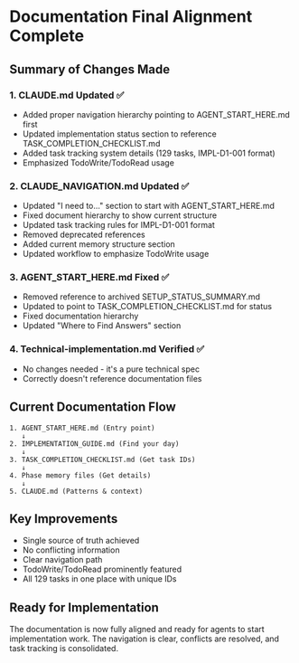 # Documentation Final Alignment Complete

## Summary of Changes Made

### 1. CLAUDE.md Updated ✅
- Added proper navigation hierarchy pointing to AGENT_START_HERE.md first
- Updated implementation status section to reference TASK_COMPLETION_CHECKLIST.md
- Added task tracking system details (129 tasks, IMPL-D1-001 format)
- Emphasized TodoWrite/TodoRead usage

### 2. CLAUDE_NAVIGATION.md Updated ✅
- Updated "I need to..." section to start with AGENT_START_HERE.md
- Fixed document hierarchy to show current structure
- Updated task tracking rules for IMPL-D1-001 format
- Removed deprecated references
- Added current memory structure section
- Updated workflow to emphasize TodoWrite usage

### 3. AGENT_START_HERE.md Fixed ✅
- Removed reference to archived SETUP_STATUS_SUMMARY.md
- Updated to point to TASK_COMPLETION_CHECKLIST.md for status
- Fixed documentation hierarchy
- Updated "Where to Find Answers" section

### 4. Technical-implementation.md Verified ✅
- No changes needed - it's a pure technical spec
- Correctly doesn't reference documentation files

## Current Documentation Flow

```
1. AGENT_START_HERE.md (Entry point)
   ↓
2. IMPLEMENTATION_GUIDE.md (Find your day)
   ↓
3. TASK_COMPLETION_CHECKLIST.md (Get task IDs)
   ↓
4. Phase memory files (Get details)
   ↓
5. CLAUDE.md (Patterns & context)
```

## Key Improvements
- Single source of truth achieved
- No conflicting information
- Clear navigation path
- TodoWrite/TodoRead prominently featured
- All 129 tasks in one place with unique IDs

## Ready for Implementation
The documentation is now fully aligned and ready for agents to start implementation work. The navigation is clear, conflicts are resolved, and task tracking is consolidated.